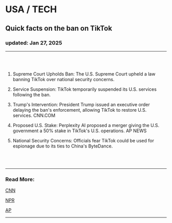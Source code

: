 # USA / TECH
## Quick facts on the ban on TikTok
### updated: Jan 27, 2025
<hr/>
<br/><br/>

1. Supreme Court Upholds Ban: The U.S. Supreme Court upheld a law banning TikTok over national security concerns. 

2. Service Suspension: TikTok temporarily suspended its U.S. services following the ban. 

3. Trump's Intervention: President Trump issued an executive order delaying the ban's enforcement, allowing TikTok to restore U.S. services. 
CNN.COM

4. Proposed U.S. Stake: Perplexity AI proposed a merger giving the U.S. government a 50% stake in TikTok's U.S. operations. 
AP NEWS

5. National Security Concerns: Officials fear TikTok could be used for espionage due to its ties to China's ByteDance. 

<br/><br/>

<hr/>

### Read More:

[CNN](https://edition.cnn.com/2025/01/19/tech/tiktok-ban/index.html)

[NPR](https://www.npr.org/2025/01/17/nx-s1-5258396/supreme-court-upholds-tiktok-ban)

[AP](https://apnews.com/article/tiktok-bytedance-trump-perplexity-87988733973760927bb5681f7de9b9af)
<hr/>